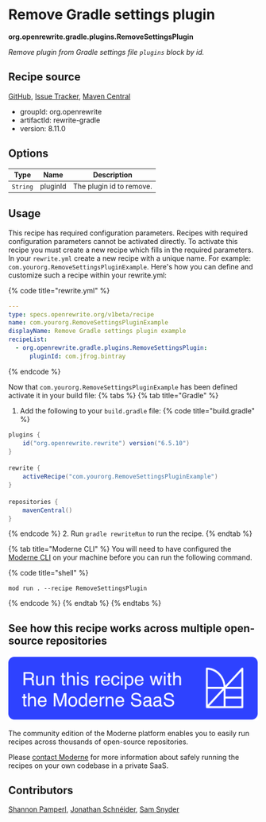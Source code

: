 # Remove Gradle settings plugin

**org.openrewrite.gradle.plugins.RemoveSettingsPlugin**

_Remove plugin from Gradle settings file `plugins` block by id._

## Recipe source

[GitHub](https://github.com/openrewrite/rewrite/blob/main/rewrite-gradle/src/main/java/org/openrewrite/gradle/plugins/RemoveSettingsPlugin.java), [Issue Tracker](https://github.com/openrewrite/rewrite/issues), [Maven Central](https://central.sonatype.com/artifact/org.openrewrite/rewrite-gradle/8.11.0/jar)

* groupId: org.openrewrite
* artifactId: rewrite-gradle
* version: 8.11.0

## Options

| Type | Name | Description |
| -- | -- | -- |
| `String` | pluginId | The plugin id to remove. |


## Usage

This recipe has required configuration parameters. Recipes with required configuration parameters cannot be activated directly. To activate this recipe you must create a new recipe which fills in the required parameters. In your `rewrite.yml` create a new recipe with a unique name. For example: `com.yourorg.RemoveSettingsPluginExample`.
Here's how you can define and customize such a recipe within your rewrite.yml:

{% code title="rewrite.yml" %}
```yaml
---
type: specs.openrewrite.org/v1beta/recipe
name: com.yourorg.RemoveSettingsPluginExample
displayName: Remove Gradle settings plugin example
recipeList:
  - org.openrewrite.gradle.plugins.RemoveSettingsPlugin:
      pluginId: com.jfrog.bintray
```
{% endcode %}

Now that `com.yourorg.RemoveSettingsPluginExample` has been defined activate it in your build file:
{% tabs %}
{% tab title="Gradle" %}
1. Add the following to your `build.gradle` file:
{% code title="build.gradle" %}
```groovy
plugins {
    id("org.openrewrite.rewrite") version("6.5.10")
}

rewrite {
    activeRecipe("com.yourorg.RemoveSettingsPluginExample")
}

repositories {
    mavenCentral()
}
```
{% endcode %}
2. Run `gradle rewriteRun` to run the recipe.
{% endtab %}

{% tab title="Moderne CLI" %}
You will need to have configured the [Moderne CLI](https://docs.moderne.io/moderne-cli/cli-intro) on your machine before you can run the following command.

{% code title="shell" %}
```shell
mod run . --recipe RemoveSettingsPlugin
```
{% endcode %}
{% endtab %}
{% endtabs %}

## See how this recipe works across multiple open-source repositories

[![Moderne Link Image](/.gitbook/assets/ModerneRecipeButton.png)](https://app.moderne.io/recipes/org.openrewrite.gradle.plugins.RemoveSettingsPlugin)

The community edition of the Moderne platform enables you to easily run recipes across thousands of open-source repositories.

Please [contact Moderne](https://moderne.io/product) for more information about safely running the recipes on your own codebase in a private SaaS.

## Contributors
[Shannon Pamperl](mailto:shanman190@gmail.com), [Jonathan Schnéider](mailto:jkschneider@gmail.com), [Sam Snyder](mailto:sam@moderne.io)
